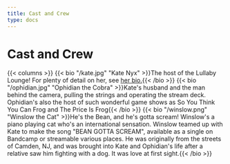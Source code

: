 ```yaml
---
title: Cast and Crew
type: docs
---
```


# Cast and Crew

{{< columns >}}
{{< bio "/kate.jpg" "Kate Nyx" >}}The host of the Lullaby Lounge!  For plenty of detail on her, see <a href="https://www.katenyx.com/bio-1">her bio.</a>{{< /bio >}}
{{< bio "/ophidian.jpg" "Ophidian the Cobra" >}}Kate's husband and the man behind the camera, pulling the strings and operating the stream deck.  Ophidian's also the host of such wonderful game shows as So You Think You Can Frog and The Price Is Frog{{< /bio >}}
{{< bio "/winslow.png" "Winslow the Cat" >}}He's the Bean, and he's gotta scream!  Winslow's a piano playing cat who's an international sensation.  Winslow teamed up with Kate to make the song "BEAN GOTTA SCREAM", available as a single on Bandcamp or streamable various places.  He was originally from the streets of Camden, NJ, and was brought into Kate and Ophidian's life after a relative saw him fighting with a dog.  It was love at first sight.{{< /bio >}}
